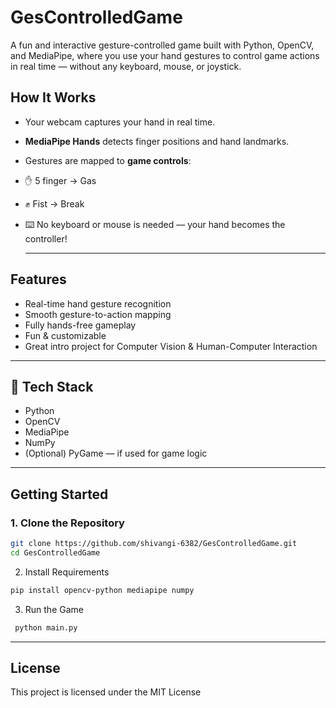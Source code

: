 # GesControlledGame
A fun and interactive gesture-controlled game built with Python, OpenCV, and MediaPipe, where you use your hand gestures to control game actions in real time — without any keyboard, mouse, or joystick.

##  How It Works

-  Your webcam captures your hand in real time.
-  **MediaPipe Hands** detects finger positions and hand landmarks.
-  Gestures are mapped to **game controls**:
  - ✋ 5 finger → Gas
  - ✊ Fist → Break
- ⌨️ No keyboard or mouse is needed — your hand becomes the controller!

  ---

##  Features

-  Real-time hand gesture recognition
-  Smooth gesture-to-action mapping
-  Fully hands-free gameplay
-  Fun & customizable
-  Great intro project for Computer Vision & Human-Computer Interaction

---

## 🔧 Tech Stack

- Python
- OpenCV
- MediaPipe
- NumPy
- (Optional) PyGame — if used for game logic

---
  


##  Getting Started

### 1. Clone the Repository
```bash
git clone https://github.com/shivangi-6382/GesControlledGame.git
cd GesControlledGame
```
2. Install Requirements
```bash
pip install opencv-python mediapipe numpy
```
3. Run the Game
```bash
 python main.py
```
---
## License
This project is licensed under the MIT License

  
